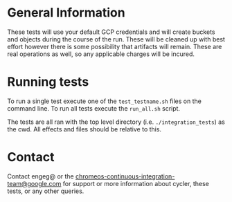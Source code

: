 # General Information

These tests will use your default GCP credentials and will create buckets and
objects during the course of the run. These will be cleaned up with best effort
however there is some possibility that artifacts will remain. These are real
operations as well, so any applicable charges will be incured.

# Running tests

To run a single test execute one of the `test_testname.sh` files on the command
line. To run all tests execute the `run_all.sh` script.

The tests are all ran with the top level directory (i.e. `./integration_tests`)
as the cwd. All effects and files should be relative to this.

# Contact

Contact engeg@ or the chromeos-continuous-integration-team@google.com for support
or more information about cycler, these tests, or any other queries.
